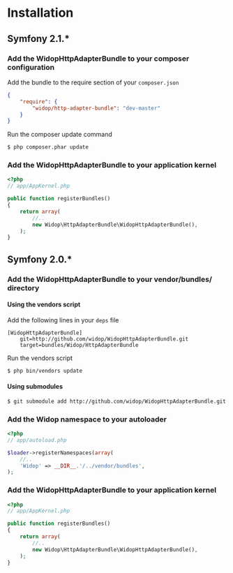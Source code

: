 # Installation

## Symfony 2.1.*

### Add the WidopHttpAdapterBundle to your composer configuration

Add the bundle to the require section of your `composer.json`

``` json
{
    "require": {
        "widop/http-adapter-bundle": "dev-master"
    }
}
```

Run the composer update command

``` bash
$ php composer.phar update
```

### Add the WidopHttpAdapterBundle to your application kernel

``` php
<?php
// app/AppKernel.php

public function registerBundles()
{
    return array(
        //..
        new Widop\HttpAdapterBundle\WidopHttpAdapterBundle(),
    );
}
```

## Symfony 2.0.*

### Add the WidopHttpAdapterBundle to your vendor/bundles/ directory

#### Using the vendors script

Add the following lines in your ``deps`` file

```
[WidopHttpAdapterBundle]
    git=http://github.com/widop/WidopHttpAdapterBundle.git
    target=bundles/Widop/HttpAdapterBundle
```

Run the vendors script

``` bash
$ php bin/vendors update
```

#### Using submodules

``` bash
$ git submodule add http://github.com/widop/WidopHttpAdapterBundle.git vendor/bundles/Widop/HttpAdapter
```

### Add the Widop namespace to your autoloader

``` php
<?php
// app/autoload.php

$loader->registerNamespaces(array(
    //..
    'Widop' => __DIR__.'/../vendor/bundles',
);
```

### Add the WidopHttpAdapterBundle to your application kernel

``` php
<?php
// app/AppKernel.php

public function registerBundles()
{
    return array(
        //..
        new Widop\HttpAdapterBundle\WidopHttpAdapterBundle(),
    );
}
```

